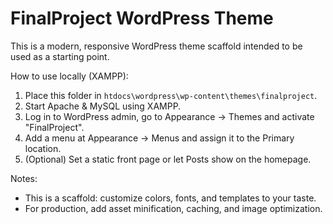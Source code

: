 # FinalProject WordPress Theme

This is a modern, responsive WordPress theme scaffold intended to be used as a starting point.

How to use locally (XAMPP):

1. Place this folder in `htdocs\wordpress\wp-content\themes\finalproject`.
2. Start Apache & MySQL using XAMPP.
3. Log in to WordPress admin, go to Appearance → Themes and activate "FinalProject".
4. Add a menu at Appearance → Menus and assign it to the Primary location.
5. (Optional) Set a static front page or let Posts show on the homepage.

Notes:
- This is a scaffold: customize colors, fonts, and templates to your taste.
- For production, add asset minification, caching, and image optimization.
